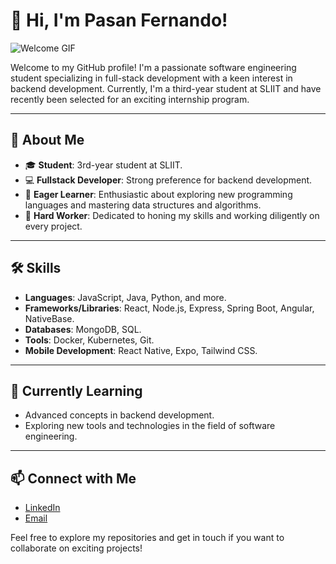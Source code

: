 # 👋 Hi, I'm Pasan Fernando!

![Welcome GIF](https://media.giphy.com/media/26tn33aiTi1jkl6H6/giphy.gif)

Welcome to my GitHub profile! I'm a passionate software engineering student specializing in full-stack development with a keen interest in backend development. Currently, I'm a third-year student at SLIIT and have recently been selected for an exciting internship program.

---

## 🚀 About Me

- 🎓 **Student**: 3rd-year student at SLIIT.
- 💻 **Fullstack Developer**: Strong preference for backend development.
- 🌟 **Eager Learner**: Enthusiastic about exploring new programming languages and mastering data structures and algorithms.
- 💪 **Hard Worker**: Dedicated to honing my skills and working diligently on every project.

---

## 🛠 Skills

- **Languages**: JavaScript, Java, Python, and more.
- **Frameworks/Libraries**: React, Node.js, Express, Spring Boot, Angular, NativeBase.
- **Databases**: MongoDB, SQL.
- **Tools**: Docker, Kubernetes, Git.
- **Mobile Development**: React Native, Expo, Tailwind CSS.

---

## 🌱 Currently Learning

- Advanced concepts in backend development.
- Exploring new tools and technologies in the field of software engineering.

---

## 📫 Connect with Me

- [LinkedIn](https://www.linkedin.com/in/pasan-fernando)
- [Email](mailto:pasan.fernando@example.com)

Feel free to explore my repositories and get in touch if you want to collaborate on exciting projects!
